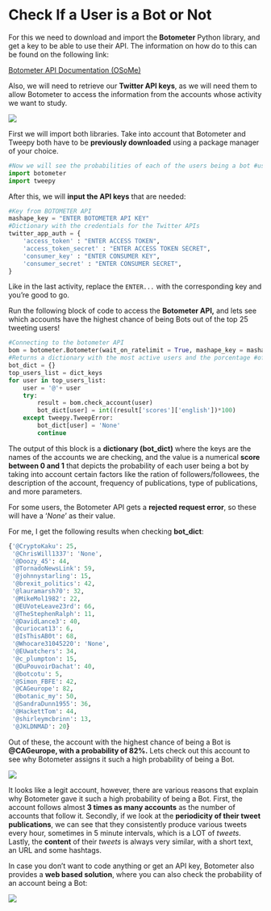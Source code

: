 # Check If a User is a Bot or Not

For this we need to download and import the **Botometer** Python library, and get a key to be able to use their API. The information on how do to this can be found on the following link:

[Botometer API Documentation \(OSoMe\) ](https://rapidapi.com/OSoMe/api/botometer?utm_source=mashape&utm_medium=301)

Also, we will need to retrieve our **Twitter API keys**, as we will need them to allow Botometer to access the information from the accounts whose activity we want to study.

![](https://tva1.sinaimg.cn/large/006tNbRwgy1gavwpa18djj311o0qutsh.jpg)

First we will import both libraries. Take into account that Botometer and Tweepy both have to be **previously downloaded** using a package manager of your choice.

```python
#Now we will see the probabilities of each of the users being a bot #using the BOTOMETER API:
import botometer
import tweepy
```

After this, we will **input the API keys** that are needed:

```python
#Key from BOTOMETER API
mashape_key = "ENTER BOTOMETER API KEY"
#Dictionary with the credentials for the Twitter APIs
twitter_app_auth = {
    'access_token' : "ENTER ACCESS TOKEN",
    'access_token_secret' : "ENTER ACCESS TOKEN SECRET",
    'consumer_key' : "ENTER CONSUMER KEY",
    'consumer_secret' : "ENTER CONSUMER SECRET",    
}
```

Like in the last activity, replace the `ENTER...` with the corresponding key and you’re good to go.

Run the following block of code to access the **Botometer API,** and lets see which accounts have the highest chance of being Bots out of the top 25 tweeting users!

```python
#Connecting to the botometer API
bom = botometer.Botometer(wait_on_ratelimit = True, mashape_key = mashape_key, **twitter_app_auth)
#Returns a dictionary with the most active users and the porcentage #of likeliness of them bein a Bot using botometer
bot_dict = {}
top_users_list = dict_keys
for user in top_users_list:
    user = '@'+ user
    try:
        result = bom.check_account(user)
        bot_dict[user] = int((result['scores']['english'])*100)
    except tweepy.TweepError:
        bot_dict[user] = 'None'
        continue
```

The output of this block is a **dictionary \(bot\_dict\)** where the keys are the names of the accounts we are checking, and the value is a numerical **score between 0 and 1** that depicts the probability of each user being a bot by taking into account certain factors like the ration of followers/followees, the description of the account, frequency of publications, type of publications, and more parameters.

For some users, the Botometer API gets a **rejected request error**, so these will have a ‘_None_’ as their value.

For me, I get the following results when checking **bot\_dict**:

```python
{'@CryptoKaku': 25,
 '@ChrisWill1337': 'None',
 '@Doozy_45': 44,
 '@TornadoNewsLink': 59,
 '@johnnystarling': 15,
 '@brexit_politics': 42,
 '@lauramarsh70': 32,
 '@MikeMol1982': 22,
 '@EUVoteLeave23rd': 66,
 '@TheStephenRalph': 11,
 '@DavidLance3': 40,
 '@curiocat13': 6,
 '@IsThisAB0t': 68,
 '@Whocare31045220': 'None',
 '@EUwatchers': 34,
 '@c_plumpton': 15,
 '@DuPouvoirDachat': 40,
 '@botcotu': 5,
 '@Simon_FBFE': 42,
 '@CAGeurope': 82,
 '@botanic_my': 50,
 '@SandraDunn1955': 36,
 '@HackettTom': 44,
 '@shirleymcbrinn': 13,
 '@JKLDNMAD': 20}
```

Out of these, the account with the highest chance of being a Bot is **@CAGeurope, with a probability of 82%.** Lets check out this account to see why Botometer assigns it such a high probability of being a Bot.

![](https://tva1.sinaimg.cn/large/006tNbRwgy1gavww6sbt8j31320i47kq.jpg)

It looks like a legit account, however, there are various reasons that explain why Botometer gave it such a high probability of being a Bot. First, the account follows almost **3 times as many accounts** as the number of accounts that follow it. Secondly, if we look at the **periodicity of their tweet publications**, we can see that they consistently produce various tweets every hour, sometimes in 5 minute intervals, which is a LOT of _tweets_. Lastly, the **content** of their _tweets_ is always very similar, with a short text, an URL and some hashtags.

In case you don’t want to code anything or get an API key, Botometer also provides a **web based solution**, where you can also check the probability of an account being a Bot:

![](https://tva1.sinaimg.cn/large/006tNbRwgy1gavx1kuqmmj31e00u00zz.jpg)

